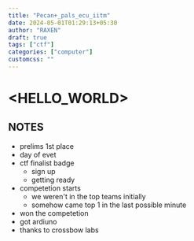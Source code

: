 ```yaml
---
title: "Pecan+_pals_ecu_iitm"
date: 2024-05-01T01:29:13+05:30
author: "RAXEN"
draft: true
tags: ["ctf"]
categories: ["computer"]
customcss: ""
---
```



# <HELLO_WORLD>


## NOTES

- prelims 1st place
- day of evet
- ctf finalist badge
    - sign up
    - getting ready
- competetion starts
    - we weren't in the top teams initially
    - somehow came top 1 in the last possible minute
- won the competetion
- got ardiuno
- thanks to crossbow labs
